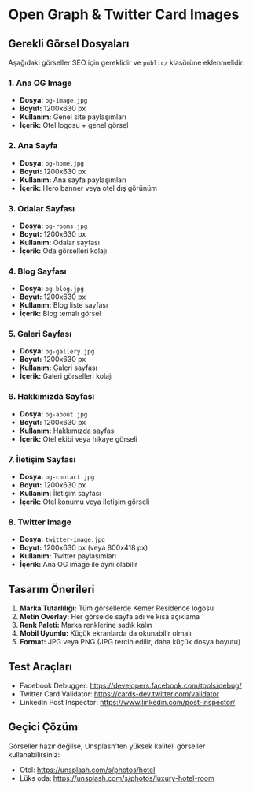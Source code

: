 # Open Graph & Twitter Card Images

## Gerekli Görsel Dosyaları

Aşağıdaki görseller SEO için gereklidir ve `public/` klasörüne eklenmelidir:

### 1. Ana OG Image
- **Dosya:** `og-image.jpg`
- **Boyut:** 1200x630 px
- **Kullanım:** Genel site paylaşımları
- **İçerik:** Otel logosu + genel görsel

### 2. Ana Sayfa
- **Dosya:** `og-home.jpg`
- **Boyut:** 1200x630 px
- **Kullanım:** Ana sayfa paylaşımları
- **İçerik:** Hero banner veya otel dış görünüm

### 3. Odalar Sayfası
- **Dosya:** `og-rooms.jpg`
- **Boyut:** 1200x630 px
- **Kullanım:** Odalar sayfası
- **İçerik:** Oda görselleri kolajı

### 4. Blog Sayfası
- **Dosya:** `og-blog.jpg`
- **Boyut:** 1200x630 px
- **Kullanım:** Blog liste sayfası
- **İçerik:** Blog temalı görsel

### 5. Galeri Sayfası
- **Dosya:** `og-gallery.jpg`
- **Boyut:** 1200x630 px
- **Kullanım:** Galeri sayfası
- **İçerik:** Galeri görselleri kolajı

### 6. Hakkımızda Sayfası
- **Dosya:** `og-about.jpg`
- **Boyut:** 1200x630 px
- **Kullanım:** Hakkımızda sayfası
- **İçerik:** Otel ekibi veya hikaye görseli

### 7. İletişim Sayfası
- **Dosya:** `og-contact.jpg`
- **Boyut:** 1200x630 px
- **Kullanım:** İletişim sayfası
- **İçerik:** Otel konumu veya iletişim görseli

### 8. Twitter Image
- **Dosya:** `twitter-image.jpg`
- **Boyut:** 1200x630 px (veya 800x418 px)
- **Kullanım:** Twitter paylaşımları
- **İçerik:** Ana OG image ile aynı olabilir

## Tasarım Önerileri

1. **Marka Tutarlılığı:** Tüm görsellerde Kemer Residence logosu
2. **Metin Overlay:** Her görselde sayfa adı ve kısa açıklama
3. **Renk Paleti:** Marka renklerine sadık kalın
4. **Mobil Uyumlu:** Küçük ekranlarda da okunabilir olmalı
5. **Format:** JPG veya PNG (JPG tercih edilir, daha küçük dosya boyutu)

## Test Araçları

- Facebook Debugger: https://developers.facebook.com/tools/debug/
- Twitter Card Validator: https://cards-dev.twitter.com/validator
- LinkedIn Post Inspector: https://www.linkedin.com/post-inspector/

## Geçici Çözüm

Görseller hazır değilse, Unsplash'ten yüksek kaliteli görseller kullanabilirsiniz:
- Otel: https://unsplash.com/s/photos/hotel
- Lüks oda: https://unsplash.com/s/photos/luxury-hotel-room
